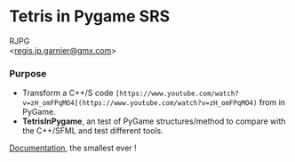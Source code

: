Tetris in Pygame SRS
====================

RJPG  
<[regis.jp.garnier@gmx.com](mailto:regis.jp.garnier@gmx.com)\>  


### Purpose
* Transform a C++/S code `[https://www.youtube.com/watch?v=zH_omFPqMO4](https://www.youtube.com/watch?v=zH_omFPqMO4)` from in PyGame.
* **TetrisInPygame**, an test of PyGame structures/method to compare with the C++/SFML and test different tools.

[Documentation](doc/SRS.adoc), the smallest ever !